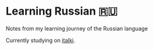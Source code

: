 # Learning Russian 🇷🇺

Notes from my learning journey of the Russian language

Currently studying on [italki](https://www.italki.com/i/EABDGE?hl=en_us).

